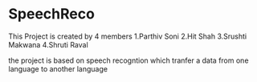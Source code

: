 # SpeechReco
This Project is created by 4 members 
1.Parthiv Soni
2.Hit Shah
3.Srushti Makwana
4.Shruti Raval

the project is based on speech recogntion which tranfer a data from one language to another language

